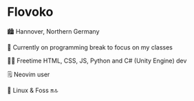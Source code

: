 # Flovoko


🏙️ Hannover, Northern Germany

📘 Currently on programming break to focus on my classes

🧑‍💻 Freetime HTML, CSS, JS, Python and C# (Unity Engine) dev

🗒️ Neovim user

🐧 Linux & Foss 🔛🔝
